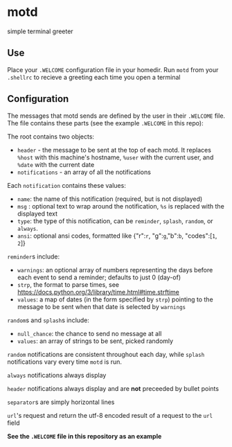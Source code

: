 # motd
simple terminal greeter

## Use
Place your `.WELCOME` configuration file in your homedir.
Run `motd` from your `.shellrc` to recieve a greeting each time you open a terminal

## Configuration
The messages that motd sends are defined by the user in their `.WELCOME` file.  The file contains these parts (see the example `.WELCOME` in this repo):


The root contains two objects:
 - `header` - the message to be sent at the top of each motd.  It replaces `%host` with this machine's hostname, `%user` with the current user, and `%date` with the current date
 - `notifications` - an array of all the notifications


Each `notification` contains these values:
 - `name`: the name of this notification (required, but is not displayed)
 - `msg` : optional text to wrap around the notification, `%s` is replaced with the displayed text
 - `type`: the type of this notification, can be `reminder`, `splash`, `random`, or `always`.
 - `ansi`: optional ansi codes, formatted like {"r":`r`, "g":`g`,"b":`b`, "codes":[`1`, `2`]}


`reminder`s include:
 - `warnings`: an optional array of numbers representing the days before each event to send a reminder; defaults to just 0 (day-of)
 - `strp`, the format to parse times, see https://docs.python.org/3/library/time.html#time.strftime
 - `values`: a map of dates (in the form specified by `strp`) pointing to the message to be sent when that date is selected by `warnings`


`random`s and `splash`s include:
 - `null_chance`: the chance to send no message at all
 - `values`: an array of strings to be sent, picked randomly


`random` notifications are consistent throughout each day, while `splash` notifications vary every time `motd` is run.


`always` notifications always display

`header` notifications always display and are **not** preceeded by bullet points

`separator`s are simply horizontal lines

`url`'s request and return the utf-8 encoded result of a request to the `url` field

**See the `.WELCOME` file in this repository as an example**
